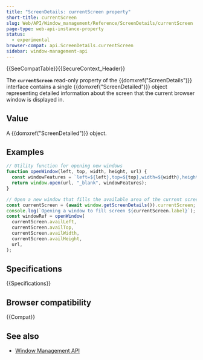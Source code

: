 ```yaml
---
title: "ScreenDetails: currentScreen property"
short-title: currentScreen
slug: Web/API/Window_management/Reference/ScreenDetails/currentScreen
page-type: web-api-instance-property
status:
  - experimental
browser-compat: api.ScreenDetails.currentScreen
sidebar: window-management-api
---
```


{{SeeCompatTable}}{{SecureContext_Header}}

The **`currentScreen`** read-only property of the
{{domxref("ScreenDetails")}} interface contains a single {{domxref("ScreenDetailed")}} object representing detailed information about the screen that the current browser window is displayed in.

## Value

A {{domxref("ScreenDetailed")}} object.

## Examples

```js
// Utility function for opening new windows
function openWindow(left, top, width, height, url) {
  const windowFeatures = `left=${left},top=${top},width=${width},height=${height}`;
  return window.open(url, "_blank", windowFeatures);
}

// Open a new window that fills the available area of the current screen.
const currentScreen = (await window.getScreenDetails()).currentScreen;
console.log(`Opening a window to fill screen ${currentScreen.label}`);
const windowRef = openWindow(
  currentScreen.availLeft,
  currentScreen.availTop,
  currentScreen.availWidth,
  currentScreen.availHeight,
  url,
);
```

## Specifications

{{Specifications}}

## Browser compatibility

{{Compat}}

## See also

- [Window Management API](/en-US/docs/Web/API/Window_management)
